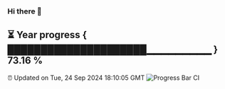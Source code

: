### Hi there 👋
⏳ Year progress { █████████████████████▁▁▁▁▁▁▁▁▁ } 73.16 %
---
⏰ Updated on Tue, 24 Sep 2024 18:10:05 GMT
![Progress Bar CI](https://github.com/Moyi321/Moyi321/workflows/Progress%20Bar%20CI/badge.svg)
